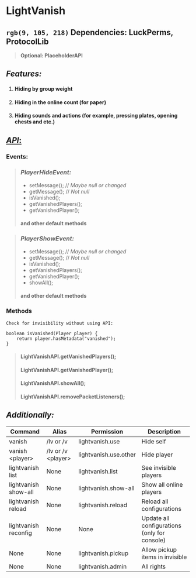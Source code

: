# LightVanish

## 		`rgb(9, 105, 218)` Dependencies: LuckPerms, ProtocolLib
> **Optional: PlaceholderAPI**

## _Features:_
1. #### Hiding by group weight
2. #### Hiding in the online count (for paper)
3. #### Hiding sounds and actions (for example, pressing plates, opening chests and etc.)

## [_API_:](https://github.com/kainlighty/LightVanish/tree/main/src/main/java/ru/kainlight/lightvanish/API)
### Events:
> ### _PlayerHideEvent:_
>- setMessage(); // _Maybe null or changed_
>- getMessage(); // _Not null_
>- isVanished();
>- getVanishedPlayers();
>- getVanishedPlayer();
>
> #### and other default methods

> ### _PlayerShowEvent:_
>- setMessage(); // _Maybe null or changed_
>- getMessage(); // _Not null_
>- isVanished();
>- getVanishedPlayers();
>- getVanishedPlayer();
>- showAll();
>
> #### and other default methods

### Methods
``` 
Check for invisibility without using API:

boolean isVanished(Player player) {
    return player.hasMetadata("vanished");
}
```
> #### LightVanishAPI.getVanishedPlayers();
> #### LightVanishAPI.getVanishedPlayer();
> #### LightVanishAPI.showAll();
> #### LightVanishAPI.removePacketListeners();

## _Additionally:_
| Command              | Alias               | Permission            | Description                                  |
|----------------------|---------------------|-----------------------|----------------------------------------------|
| vanish               | /lv or /v           | lightvanish.use       | Hide self                                    |
| vanish <player\>     | /lv or /v <player\> | lightvanish.use.other | Hide player                                  |
| lightvanish list     | None                | lightvanish.list      | See invisible players                        |
| lightvanish show-all | None                | lightvanish.show-all  | Show all online players                      |
| lightvanish reload   | None                | lightvanish.reload    | Reload all configurations                    |
| lightvanish reconfig | None                | None                  | Update all configurations (only for console) |
| None                 | None                | lightvanish.pickup    | Allow pickup items in invisible              |
| None                 | None                | lightvanish.admin     | All rights                                   |
